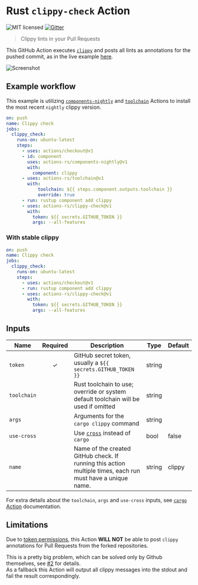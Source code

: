 # Rust `clippy-check` Action

![MIT licensed](https://img.shields.io/badge/license-MIT-blue.svg)
[![Gitter](https://badges.gitter.im/actions-rs/community.svg)](https://gitter.im/actions-rs/community)

> Clippy lints in your Pull Requests

This GitHub Action executes [`clippy`](https://github.com/rust-lang/rust-clippy)
and posts all lints as annotations for the pushed commit, as in the live example [here](https://github.com/actions-rs/example/pull/2/files).

![Screenshot](./.github/screenshot.png)

## Example workflow

This example is utilizing [`components-nightly`](https://github.com/actions-rs/components-nightly)
and [`toolchain`](https://github.com/actions-rs/toolchain) Actions
to install the most recent `nightly` clippy version.

```yaml
on: push
name: Clippy check
jobs:
  clippy_check:
    runs-on: ubuntu-latest
    steps:
      - uses: actions/checkout@v1
      - id: component
        uses: actions-rs/components-nightly@v1
        with:
          component: clippy
      - uses: actions-rs/toolchain@v1
        with:
            toolchain: ${{ steps.component.outputs.toolchain }}
            override: true
      - run: rustup component add clippy
      - uses: actions-rs/clippy-check@v1
        with:
          token: ${{ secrets.GITHUB_TOKEN }}
          args: --all-features
```

### With stable clippy

```yaml
on: push
name: Clippy check
jobs:
  clippy_check:
    runs-on: ubuntu-latest
    steps:
      - uses: actions/checkout@v1
      - run: rustup component add clippy
      - uses: actions-rs/clippy-check@v1
        with:
          token: ${{ secrets.GITHUB_TOKEN }}
          args: --all-features
```

## Inputs

| Name        | Required | Description                                                                                                                            | Type   | Default |
| ------------| :------: | ---------------------------------------------------------------------------------------------------------------------------------------| ------ | --------|
| `token`     | ✓        | GitHub secret token, usually a `${{ secrets.GITHUB_TOKEN }}`                                                                           | string |         |
| `toolchain` |          | Rust toolchain to use; override or system default toolchain will be used if omitted                                                    | string |         |
| `args`      |          | Arguments for the `cargo clippy` command                                                                                               | string |         |
| `use-cross` |          | Use [`cross`](https://github.com/rust-embedded/cross) instead of `cargo`                                                               | bool   | false   |
| `name`      |          | Name of the created GitHub check. If running this action multiple times, each run must have a unique name.                             | string | clippy  |

For extra details about the `toolchain`, `args` and `use-cross` inputs,
see [`cargo` Action](https://github.com/actions-rs/cargo#inputs) documentation.

## Limitations

Due to [token permissions](https://help.github.com/en/articles/virtual-environments-for-github-actions#token-permissions),
this Action **WILL NOT** be able to post `clippy` annotations for Pull Requests from the forked repositories.

This is a pretty big problem, which can be solved only by Github themselves,
see [#2](https://github.com/actions-rs/clippy-check/issues/2) for details.\
As a fallback this Action will output all clippy messages into the stdout
and fail the result correspondingly.
